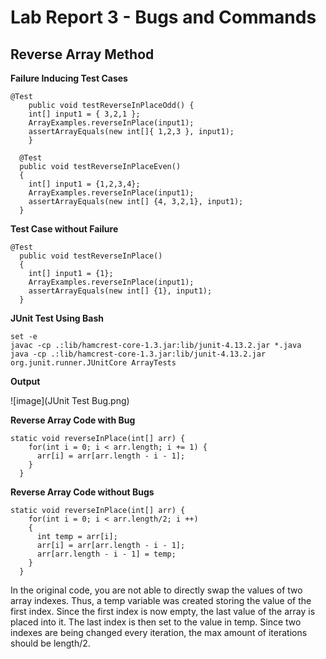 # Lab Report 3 - Bugs and Commands #

## Reverse Array Method ## 
**Failure Inducing Test Cases**
```
@Test 
	public void testReverseInPlaceOdd() {
    int[] input1 = { 3,2,1 };
    ArrayExamples.reverseInPlace(input1);
    assertArrayEquals(new int[]{ 1,2,3 }, input1);
	}

  @Test 
  public void testReverseInPlaceEven()
  {
    int[] input1 = {1,2,3,4}; 
    ArrayExamples.reverseInPlace(input1);
    assertArrayEquals(new int[] {4, 3,2,1}, input1);
  }
```
**Test Case without Failure**
```
@Test 
  public void testReverseInPlace()
  {
    int[] input1 = {1}; 
    ArrayExamples.reverseInPlace(input1);
    assertArrayEquals(new int[] {1}, input1);
  }
```
**JUnit Test Using Bash**
```
set -e 
javac -cp .:lib/hamcrest-core-1.3.jar:lib/junit-4.13.2.jar *.java                              
java -cp .:lib/hamcrest-core-1.3.jar:lib/junit-4.13.2.jar org.junit.runner.JUnitCore ArrayTests
```
**Output**

![image](JUnit Test Bug.png)

**Reverse Array Code with Bug**
```
static void reverseInPlace(int[] arr) {
    for(int i = 0; i < arr.length; i += 1) {
      arr[i] = arr[arr.length - i - 1];
    }
  }
  ```

**Reverse Array Code without Bugs**
```
static void reverseInPlace(int[] arr) {
    for(int i = 0; i < arr.length/2; i ++) 
    {
      int temp = arr[i]; 
      arr[i] = arr[arr.length - i - 1];
      arr[arr.length - i - 1] = temp; 
    }
  }
```
In the original code, you are not able to directly swap the values of two array indexes. Thus, a temp variable was created storing the value of the first index. Since the first index is now empty, the last value of the array is placed into it. The last index is then set to the value in temp. Since two indexes are being changed every iteration, the max amount of iterations should be length/2. 





